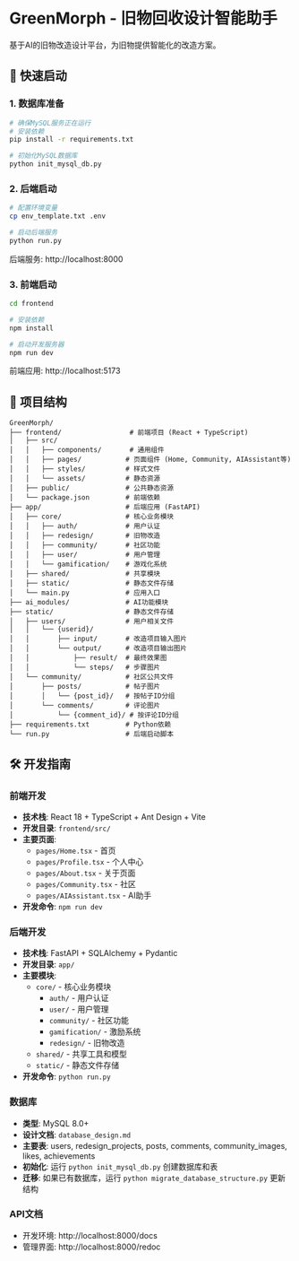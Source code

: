 # GreenMorph - 旧物回收设计智能助手

基于AI的旧物改造设计平台，为旧物提供智能化的改造方案。

## 🚀 快速启动

### 1. 数据库准备
```bash
# 确保MySQL服务正在运行
# 安装依赖
pip install -r requirements.txt

# 初始化MySQL数据库
python init_mysql_db.py
```

### 2. 后端启动
```bash
# 配置环境变量
cp env_template.txt .env

# 启动后端服务
python run.py
```
后端服务: http://localhost:8000

### 3. 前端启动
```bash
cd frontend

# 安装依赖
npm install

# 启动开发服务器
npm run dev
```
前端应用: http://localhost:5173

## 📁 项目结构

```
GreenMorph/
├── frontend/                 # 前端项目 (React + TypeScript)
│   ├── src/
│   │   ├── components/       # 通用组件
│   │   ├── pages/           # 页面组件 (Home, Community, AIAssistant等)
│   │   ├── styles/          # 样式文件
│   │   └── assets/          # 静态资源
│   ├── public/              # 公共静态资源
│   └── package.json         # 前端依赖
├── app/                     # 后端应用 (FastAPI)
│   ├── core/                # 核心业务模块
│   │   ├── auth/            # 用户认证
│   │   ├── redesign/        # 旧物改造
│   │   ├── community/       # 社区功能
│   │   ├── user/            # 用户管理
│   │   └── gamification/    # 游戏化系统
│   ├── shared/              # 共享模块
│   ├── static/              # 静态文件存储
│   └── main.py              # 应用入口
├── ai_modules/              # AI功能模块
├── static/                  # 静态文件存储
│   ├── users/               # 用户相关文件
│   │   └── {userid}/
│   │       ├── input/       # 改造项目输入图片
│   │       └── output/      # 改造项目输出图片
│   │           ├── result/  # 最终效果图
│   │           └── steps/   # 步骤图片
│   └── community/           # 社区公共文件
│       ├── posts/           # 帖子图片
│       │   └── {post_id}/   # 按帖子ID分组
│       └── comments/        # 评论图片
│           └── {comment_id}/ # 按评论ID分组
├── requirements.txt         # Python依赖
└── run.py                   # 后端启动脚本
```

## 🛠️ 开发指南

### 前端开发
- **技术栈**: React 18 + TypeScript + Ant Design + Vite
- **开发目录**: `frontend/src/`
- **主要页面**: 
  - `pages/Home.tsx` - 首页
  - `pages/Profile.tsx` - 个人中心
  - `pages/About.tsx` - 关于页面
  - `pages/Community.tsx` - 社区
  - `pages/AIAssistant.tsx` - AI助手
- **开发命令**: `npm run dev`

### 后端开发
- **技术栈**: FastAPI + SQLAlchemy + Pydantic
- **开发目录**: `app/`
- **主要模块**:
  - `core/` - 核心业务模块
    - `auth/` - 用户认证
    - `user/` - 用户管理
    - `community/` - 社区功能
    - `gamification/` - 激励系统
    - `redesign/` - 旧物改造
  - `shared/` - 共享工具和模型
  - `static/` - 静态文件存储
- **开发命令**: `python run.py`

### 数据库
- **类型**: MySQL 8.0+
- **设计文档**: `database_design.md`
- **主要表**: users, redesign_projects, posts, comments, community_images, likes, achievements
- **初始化**: 运行 `python init_mysql_db.py` 创建数据库和表
- **迁移**: 如果已有数据库，运行 `python migrate_database_structure.py` 更新结构

### API文档
- 开发环境: http://localhost:8000/docs
- 管理界面: http://localhost:8000/redoc
